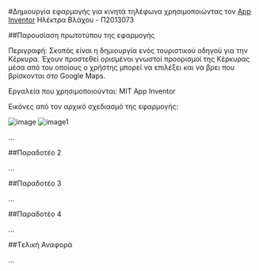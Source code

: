 #Δημιουργία εφαρμογής για κινητά τηλέφωνα χρησιμοποιώντας τον [App Inventor](https://www.dropbox.com/s/iymof7sxp3ldj1k/App%20inventor2.docx?dl=0)
Ηλέκτρα Βλάχου - Π2013073

##Παρουσίαση πρωτοτύπου της εφαρμογής

Περιγραφή: Σκοπός είναι η δημιουργία ενός τουριστικού οδηγού για την Κέρκυρα. Έχουν προστεθεί ορισμένοι γνωστοί προορισμοί της Κέρκυρας μέσα από του οποίους ο χρήστης μπορεί να επιλέξει και να βρει που βρίσκονται στο Google Maps.

Eργαλεία που χρησιμοποιούνται: MIT App Inventor

Εικόνες από τον αρχικό σχεδιασμό της εφαρμογής:

![image](https://cloud.githubusercontent.com/assets/17161099/13574996/455d915c-e48f-11e5-9765-962b32c1cee8.PNG) ![image1](https://cloud.githubusercontent.com/assets/17161099/13575342/101bf810-e491-11e5-96f1-9a65b6b111ed.PNG)

...

##Παραδοτέο 2

…

##Παραδοτέο 3

...

##Παραδοτέο 4

...

##Tελική Αναφορά

...
